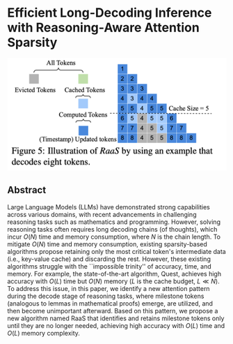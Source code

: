 # Efficient Long-Decoding Inference with Reasoning-Aware Attention Sparsity

<p align="center">
<img src="fig5.png" width="600" title="blank">
</p>

## Abstract

Large Language Models (LLMs) have demonstrated strong capabilities across
various domains, with recent advancements in challenging reasoning tasks such
as mathematics and programming. However, solving reasoning tasks often requires
long decoding chains (of thoughts), which incur $O(N)$ time and memory
consumption, where $N$ is the chain length. To mitigate $O(N)$ time and memory
consumption, existing sparsity-based algorithms propose retaining only the most
critical token's intermediate data (i.e., key-value cache) and discarding the
rest. However, these existing algorithms struggle with the ``impossible
trinity'' of accuracy, time, and memory. For example, the state-of-the-art
algorithm, Quest, achieves high accuracy with $O(L)$ time but $O(N)$ memory
($L$ is the cache budget, $L \ll N$). To address this issue, in this paper, we
identify a new attention pattern during the decode stage of reasoning tasks,
where milestone tokens (analogous to lemmas in mathematical proofs) emerge, are
utilized, and then become unimportant afterward. Based on this pattern, we
propose a new algorithm named RaaS that identifies and retains milestone tokens
only until they are no longer needed, achieving high accuracy with $O(L)$ time
and $O(L)$ memory complexity.
